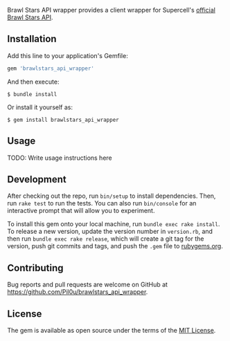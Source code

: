 Brawl Stars API wrapper provides a client wrapper for Supercell's [official Brawl Stars API](https://developer.brawlstars.com/).

## Installation

Add this line to your application's Gemfile:

```ruby
gem 'brawlstars_api_wrapper'
```

And then execute:

    $ bundle install

Or install it yourself as:

    $ gem install brawlstars_api_wrapper

## Usage

TODO: Write usage instructions here

## Development

After checking out the repo, run `bin/setup` to install dependencies. Then, run `rake test` to run the tests. You can also run `bin/console` for an interactive prompt that will allow you to experiment.

To install this gem onto your local machine, run `bundle exec rake install`. To release a new version, update the version number in `version.rb`, and then run `bundle exec rake release`, which will create a git tag for the version, push git commits and tags, and push the `.gem` file to [rubygems.org](https://rubygems.org).

## Contributing

Bug reports and pull requests are welcome on GitHub at https://github.com/Pil0u/brawlstars_api_wrapper.


## License

The gem is available as open source under the terms of the [MIT License](https://opensource.org/licenses/MIT).
